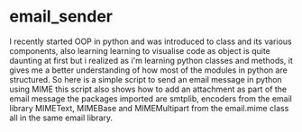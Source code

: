 # email_sender
I recently started OOP in python and was introduced to class and its various components, also learning learning to visualise code as object is quite daunting
at first but i realized as i'm learning python classes and methods, it gives me a better understanding of how most of the modules in python are structured.
So here is a simple script to send an email message in python using MIME
this script also shows how to add an attachment as part of the email message
the packages imported are smtplib,
encoders from the email library
MIMEText, MIMEBase and MIMEMultipart from the email.mime class all in the same email library.
